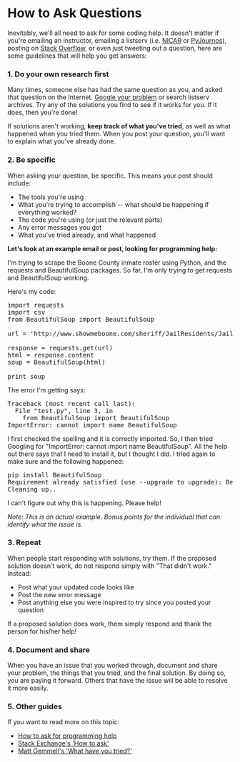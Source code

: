 # How to Ask Questions

Inevitably, we'll all need to ask for some coding help. It doesn't matter if you're emailing an instructor, emailing a listserv (i.e. [NICAR](http://www.ire.org/resource-center/listservs/subscribe-nicar-l/) or [PyJournos](https://groups.google.com/forum/#!forum/pythonjournos)), posting on [Stack Overflow](http://stackoverflow.com/), or even just tweeting out a question, here are some guidelines that will help you get answers:

### 1. Do your own research first
Many times, someone else has had the same question as you, and asked that question on the Internet. [Google your problem](http://knightlab.northwestern.edu/2014/03/13/googling-for-code-solutions-can-be-tricky-heres-how-to-get-started/) or search listserv archives. Try any of the solutions you find to see if it works for you. If it does, then you're done!

If solutions aren't working, **keep track of what you've tried**, as well as what happened when you tried them. When you post your question, you'll want to explain what you've already done.

### 2. Be specific
When asking your question, be specific. This means your post should include:

* The tools you're using
* What you're trying to accomplish -- what should be happening if everything worked?
* The code you're using (or just the relevant parts)
* Any error messages you got
* What you've tried already, and what happened

<b>Let's look at an example email or post, looking for programming help:</b>

I'm trying to scrape the Boone County inmate roster using Python, and the requests and BeautifulSoup packages. So far, I'm only trying to get requests and BeautifulSoup working.

Here's my code:
<pre>import requests
import csv
from BeautifulSoup import BeautifulSoup

url = 'http://www.showmeboone.com/sheriff/JailResidents/JailResidents.asp'

response = requests.get(url)
html = response.content
soup = BeautifulSoup(html)

print soup</pre>

The error I'm getting says:
<pre>Traceback (most recent call last):
  File "test.py", line 3, in <module>
    from BeautifulSoup import BeautifulSoup
ImportError: cannot import name BeautifulSoup</pre>

I first checked the spelling and it is correctly imported. So, I then tried Googling for "ImportError: cannot import name BeautifulSoup". All the help out there says that I need to install it, but I thought I did. I tried again to make sure and the following happened:

<pre>pip install BeautifulSoup
Requirement already satisfied (use --upgrade to upgrade): BeautifulSoup in /Users/jacquelinekazil/Projects/envs/scraping-class/lib/python2.7/site-packages
Cleaning up..</pre>

I can't figure out why this is happening. Please help!

*Note: This is an actual example. Bonus points for the individual that can identify what the issue is.*

### 3. Repeat
When people start responding with solutions, try them. If the proposed solution doesn't work, do not respond simply with "That didn't work." Instead:

* Post what your updated code looks like
* Post the new error message
* Post anything else you were inspired to try since you posted your question

If a proposed solution does work, them simply respond and thank the person for his/her help!

### 4. Document and share

When you have an issue that you worked through, document and share your problem, the things that you tried, and the final solution. By doing so, you are paying it forward. Others that have the issue will be able to resolve it more easily.

### 5. Other guides
If you want to read more on this topic:

* [How to ask for programming help](http://codingkilledthecat.wordpress.com/2012/06/26/how-to-ask-for-programming-help/)
* [Stack Exchange's 'How to ask'](https://codereview.stackexchange.com/help/how-to-ask)
* [Matt Gemmell's 'What have you tried?'](http://mattgemmell.com/what-have-you-tried/)
